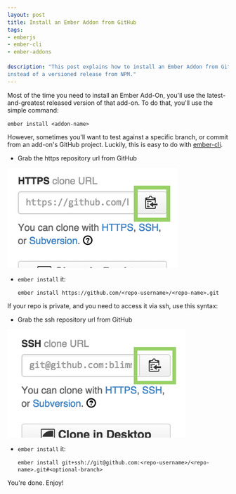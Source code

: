 ```yaml
---
layout: post
title: Install an Ember Addon from GitHub
tags:
- emberjs
- ember-cli
- ember-addons

description: "This post explains how to install an Ember Addon from GitHub,
instead of a versioned release from NPM."
---
```


Most of the time you need to install an Ember Add-On, you'll use the
latest-and-greatest released version of that add-on. To do that, you'll use
the simple command:

    ember install <addon-name>

However, sometimes you'll want to test against a specific branch, or commit
from an add-on's GitHub project. Luckily, this is easy to do with
[ember-cli](ember-cli.com).

* Grab the https repository url from GitHub  

<div class='center'><img alt="GitHub HTTPS Repo URL Copy" src="/assets/images/posts/2015/04/copy-repo-url.png"></div>

* `ember install` it:

      ember install https://github.com/<repo-username>/<repo-name>.git

If your repo is private, and you need to access it via ssh, use this syntax:

* Grab the ssh repository url from GitHub  

<div class='center'><img alt="GitHub SSH Repo URL Copy" src="/assets/images/posts/2015/04/copy-ssh-repo.png"></div>

* `ember install` it:  

      ember install git+ssh://git@github.com:<repo-username>/<repo-name>.git#<optional-branch>

You're done. Enjoy!
